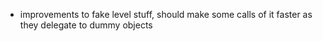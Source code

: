 - improvements to fake level stuff, should make some calls of it faster as they delegate to dummy objects